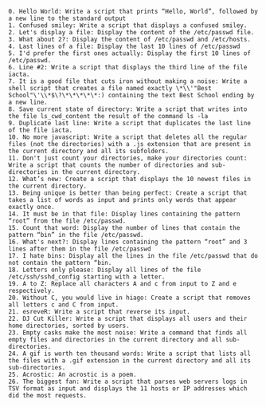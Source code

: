	0. Hello World: Write a script that prints “Hello, World”, followed by a new line to the standard output
	1. Confused smiley: Write a script that displays a confused smiley.
	2. Let's display a file: Display the content of the /etc/passwd file.
	3. What about 2?: Display the content of /etc/passwd and /etc/hosts.
	4. Last lines of a file: Display the last 10 lines of /etc/passwd
	5. I'd prefer the first ones actually: Display the first 10 lines of /etc/passwd.
	6. Line #2: Write a script that displays the third line of the file iacta.
	7. It is a good file that cuts iron without making a noise: Write a shell script that creates a file named exactly \*\\'"Best School"\'\\*$\?\*\*\*\*\*:) containing the text Best School ending by a new line.
	8. Save current state of directory: Write a script that writes into the file ls_cwd_content the result of the command ls -la
	9. Duplicate last line: Write a script that duplicates the last line of the file iacta.
	10. No more javascript: Write a script that deletes all the regular files (not the directories) with a .js extension that are present in the current directory and all its subfolders.
	11. Don't just count your directories, make your directories count: Write a script that counts the number of directories and sub-directories in the current directory.
	12. What’s new: Create a script that displays the 10 newest files in the current directory.
	13. Being unique is better than being perfect: Create a script that takes a list of words as input and prints only words that appear exactly once.
	14. It must be in that file: Display lines containing the pattern “root” from the file /etc/passwd.
	15. Count that word: Display the number of lines that contain the pattern “bin” in the file /etc/passwd.
	16. What's next?: Display lines containing the pattern “root” and 3 lines after them in the file /etc/passwd
	17. I hate bins: Display all the lines in the file /etc/passwd that do not contain the pattern “bin.
	18. Letters only please: Display all lines of the file /etc/ssh/sshd_config starting with a letter.
	19. A to Z: Replace all characters A and c from input to Z and e respectively.
	20. Without C, you would live in hiago: Create a script that removes all letters c and C from input.
	21. esreveR: Write a script that reverse its input.
	22. DJ Cut Killer: Write a script that displays all users and their home directories, sorted by users.
	23. Empty casks make the most noise: Write a command that finds all empty files and directories in the current directory and all sub-directories.
	24. A gif is worth ten thousand words: Write a script that lists all the files with a .gif extension in the current directory and all its sub-directories.
	25. Acrostic: An acrostic is a poem.
	26. The biggest fan: Write a script that parses web servers logs in TSV format as input and displays the 11 hosts or IP addresses which did the most requests.	
